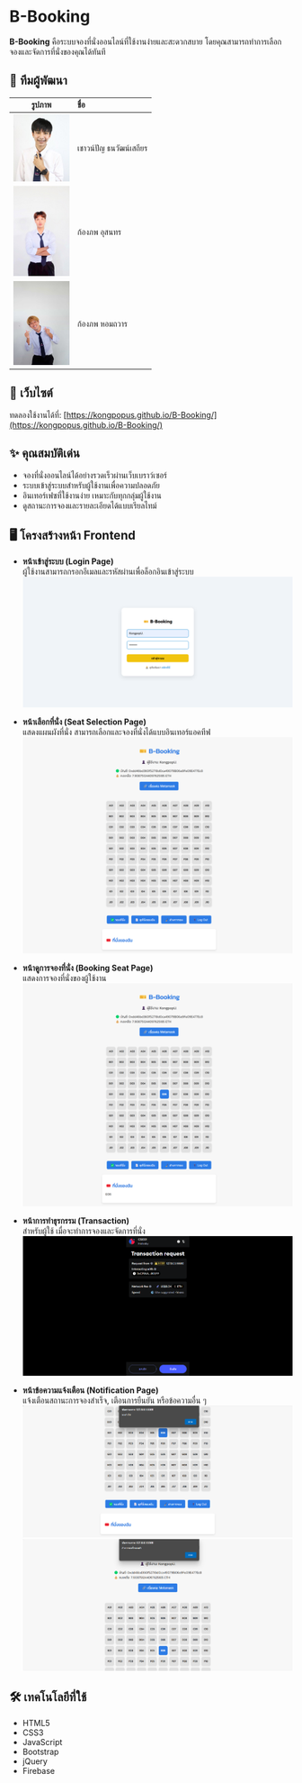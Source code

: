# B-Booking

**B-Booking** คือระบบจองที่นั่งออนไลน์ที่ใช้งานง่ายและสะดวกสบาย โดยคุณสามารถทำการเลือกจองและจัดการที่นั่งของคุณได้ทันที

## 👥 ทีมผู้พัฒนา

| รูปภาพ | ชื่อ |
| :---: | :--- |
| <img src="เชา.jpg" width="100"/> | เชาวน์ปัญ ธนวัฒน์เสถียร |
| <img src="ภูมิ.jpeg" width="100"/> | ก้องภพ อุสนทร |
| <img src="เอิ้ด.png" width="100"/> | ก้องภพ หอมถวาร |

## 🔗 เว็บไซต์

ทดลองใช้งานได้ที่: [https://kongpopus.github.io/B-Booking/](https://kongpopus.github.io/B-Booking/)

## ✨ คุณสมบัติเด่น

- จองที่นั่งออนไลน์ได้อย่างรวดเร็วผ่านเว็บเบราว์เซอร์
- ระบบเข้าสู่ระบบสำหรับผู้ใช้งานเพื่อความปลอดภัย
- อินเทอร์เฟซที่ใช้งานง่าย เหมาะกับทุกกลุ่มผู้ใช้งาน
- ดูสถานะการจองและรายละเอียดได้แบบเรียลไทม์

## 🖥️ โครงสร้างหน้า Frontend

- **หน้าเข้าสู่ระบบ (Login Page)**  
  ผู้ใช้งานสามารถกรอกอีเมลและรหัสผ่านเพื่อล็อกอินเข้าสู่ระบบ
  ![Alt text](frontend_page/image.png)
  
- **หน้าเลือกที่นั่ง (Seat Selection Page)**  
  แสดงแผนผังที่นั่ง สามารถเลือกและจองที่นั่งได้แบบอินเทอร์แอคทีฟ
  ![Alt text](frontend_page/booking_page.png)

- **หน้าดูการจองที่นั่ง (Booking Seat Page)**  
  แสดงการจองที่นั่งของผู้ใช้งาน
  ![Alt text](frontend_page/recent_booking_page.png)

- **หน้าการทำธุรกรรม (Transaction)**  
  สำหรับผู้ใช้ เมื่อจะทำการจองและจัดการที่นั่ง
  ![Alt text](frontend_page/admin_page.png)

- **หน้าข้อความแจ้งเตือน (Notification Page)**  
  แจ้งเตือนสถานะการจองสำเร็จ, เตือนการยืนยัน หรือข้อความอื่น ๆ
  ![Alt text](frontend_page/notification.png)
  ![Alt text](frontend_page/delete_seat_noti.png)


## 🛠 เทคโนโลยีที่ใช้

- HTML5
- CSS3
- JavaScript
- Bootstrap
- jQuery
- Firebase
